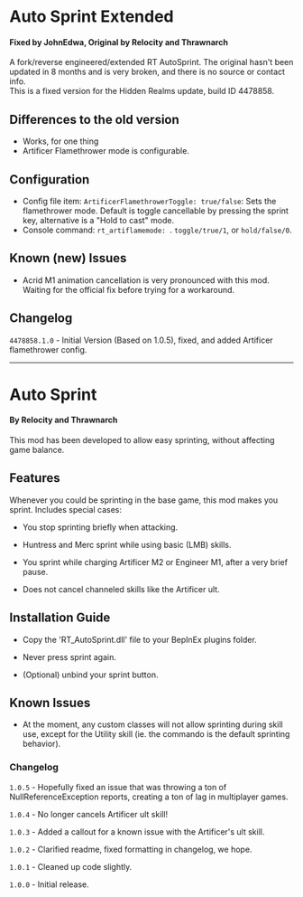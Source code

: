 # Auto Sprint Extended
#### Fixed by JohnEdwa, Original by Relocity and Thrawnarch

A fork/reverse engineered/extended RT AutoSprint. The original hasn't been updated in 8 months and is very broken, and there is no source or contact info.   
This is a fixed version for the Hidden Realms update, build ID 4478858.


## Differences to the old version
* Works, for one thing
* Artificer Flamethrower mode is configurable.

## Configuration
* Config file item: `ArtificerFlamethrowerToggle: true/false`: Sets the flamethrower mode. Default is toggle cancellable by pressing the sprint key, alternative is a "Hold to cast" mode.
* Console command: `rt_artiflamemode: `. `toggle/true/1`, or `hold/false/0`.

## Known (new) Issues

* Acrid M1 animation cancellation is very pronounced with this mod. Waiting for the official fix before trying for a workaround.


## Changelog

`4478858.1.0` - Initial Version (Based on 1.0.5), fixed, and added Artificer flamethrower config.

---

[//]: # (Thanks to FunkFrog and Sipondo for letting us use their README as a basis for this one. You're doing god's work.)

# Auto Sprint
#### By Relocity and Thrawnarch

This mod has been developed to allow easy sprinting, without affecting game balance.

## Features

Whenever you could be sprinting in the base game, this mod makes you sprint. Includes special cases:

- You stop sprinting briefly when attacking.

- Huntress and Merc sprint while using basic (LMB) skills.

- You sprint while charging Artificer M2 or Engineer M1, after a very brief pause.

- Does not cancel channeled skills like the Artificer ult.

## Installation Guide

- Copy the 'RT_AutoSprint.dll' file to your BepInEx plugins folder.

- Never press sprint again.

- (Optional) unbind your sprint button.

## Known Issues

- At the moment, any custom classes will not allow sprinting during skill use, except for the Utility skill (ie. the commando is the default sprinting behavior).

### Changelog

`1.0.5` - Hopefully fixed an issue that was throwing a ton of NullReferenceException reports, creating a ton of lag in multiplayer games.

`1.0.4` - No longer cancels Artificer ult skill!

`1.0.3` - Added a callout for a known issue with the Artificer's ult skill.

`1.0.2` - Clarified readme, fixed formatting in changelog, we hope.

`1.0.1` - Cleaned up code slightly.

`1.0.0` - Initial release.